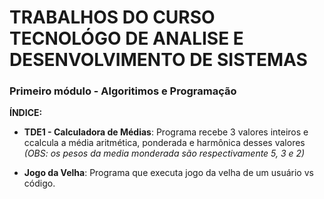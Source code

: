 # TRABALHOS DO CURSO TECNOLÓGO DE ANALISE E DESENVOLVIMENTO DE SISTEMAS

### Primeiro módulo - Algoritimos e Programação

**ÍNDICE:**

- **TDE1 - Calculadora de Médias**: Programa recebe 3 valores inteiros e ccalcula a média aritmética, ponderada e harmônica desses valores *(OBS: os pesos da media monderada são respectivamente 5, 3 e 2)*

- **Jogo da Velha**: Programa que executa jogo da velha de um usuário vs código.